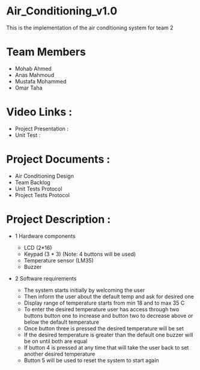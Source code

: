 # Air_Conditioning_v1.0
This is the implementation of the air conditioning system for team 2

# Team Members
- Mohab Ahmed
- Anas Mahmoud
- Mustafa Mohammed
- Omar Taha

# Video Links :
- Project Presentation :
- Unit Test :

# Project Documents :
- Air Conditioning Design
- Team Backlog
- Unit Tests Protocol
- Project Tests Protocol

# Project Description :
- 1	Hardware components
  *  LCD (2*16)
  *  Keypad (3 * 3) (Note: 4 buttons will be used) 
  *  Temperature sensor (LM35) 
  *  Buzzer

- 2 Software requirements
  - The system starts initially by welcoming the user 
  - Then inform the user about the default temp and ask for desired one 
  - Display range of temperature starts from min 18 and to max 35 C
  - To enter the desired temperature user has access through two buttons button one to increase and button two to decrease above or below the default temperature 
  - Once button three is pressed the desired temperature will be set 
  - If the desired temperature is greater than the default one buzzer will be on until both are equal
  - If button 4 is pressed at any time that will take the user back to set another desired temperature 
  - Button 5 will be used to reset the system to start again
